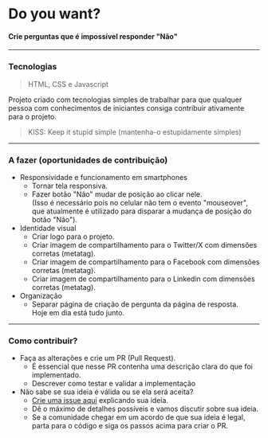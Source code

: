 # Do you want?

#### Crie perguntas que é impossível responder "Não"

---

### Tecnologias

> HTML, CSS e Javascript

Projeto criado com tecnologias simples de trabalhar para que qualquer pessoa com conhecimentos de iniciantes consiga contribuir ativamente para o projeto.

> KISS: Keep it stupid simple (mantenha-o estupidamente simples)

---

### A fazer (oportunidades de contribuição)

- Responsividade e funcionamento em smartphones
  - Tornar tela responsiva.
  - Fazer botão "Não" mudar de posição ao clicar nele.  
    (Isso é necessário pois no celular não tem o evento "mouseover", que atualmente é utilizado para disparar a mudança de posição do botão "Não").
- Identidade visual
  - Criar logo para o projeto.
  - Criar imagem de compartilhamento para o Twitter/X com dimensões corretas (metatag).
  - Criar imagem de compartilhamento para o Facebook com dimensões corretas (metatag).
  - Criar imagem de compartilhamento para o Linkedin com dimensões corretas (metatag).
- Organização
  - Separar página de criação de pergunta da página de resposta.  
    Hoje em dia está tudo junto.

---

### Como contribuir?

- Faça as alterações e crie um PR (Pull Request).
  - É essencial que nesse PR contenha uma descrição clara do que foi implementado.
  - Descrever como testar e validar a implementação
- Não sabe se sua ideia é válida ou se ela será aceita?
  - [Crie uma issue aqui](https://github.com/do-you-want/do-you-want.github.io/issues/new) explicando sua ideia.
  - Dê o máximo de detalhes possíveis e vamos discutir sobre sua ideia.
  - Se a comunidade chegar em um acordo de que sua ideia é legal, parta para o código e siga os passos acima para criar o PR.
